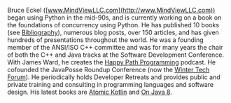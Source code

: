 Bruce Eckel ([www.MindViewLLC.com](http://www.MindViewLLC.com)) began using Python in the mid-90s, and is currently working on a book on the foundations of concurrency using Python. He has published 10 books (see [Bibliography](https://www.mindviewllc.com/bibliography/)), numerous blog posts, over 150 articles, and has given hundreds of presentations throughout the world. He was a founding member of the ANSI/ISO C++ committee and was for many years the chair of both the C++ and Java tracks at the Software Development Conference. With James Ward, he creates the [Happy Path Programming](http://happypathprogramming.com/) podcast. He cofounded the JavaPosse Roundup Conference (now the [Winter Tech Forum](http://www.WinterTechForum.com)). He periodically holds Developer Retreats and provides public and private training and consulting in programming languages and software design. His latest books are [Atomic Kotlin](https://www.atomickotlin.com/) and [On Java 8](https://www.onjava8.com/).
